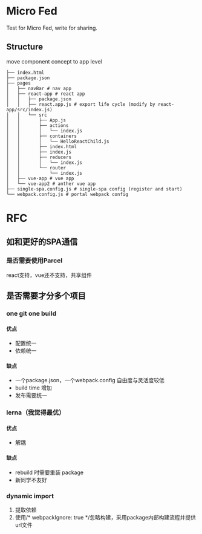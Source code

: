# Micro Fed

Test for Micro Fed, write for sharing.

## Structure

move component concept to app level

```text
├── index.html
├── package.json
├── pages
│   ├── navBar # nav app
│   ├── react-app # react app
│   │   ├── package.json
│   │   ├── react.app.js # export life cycle (modify by react-app/src/index.js)
│   │   └── src
│   │       ├── App.js
│   │       ├── actions
│   │       │   └── index.js
│   │       ├── containers
│   │       │   └── HelloReactChild.js
│   │       ├── index.html
│   │       ├── index.js
│   │       ├── reducers
│   │       │   └── index.js
│   │       └── router
│   │           └── index.js
│   ├── vue-app # vue app
│   └── vue-app2 # anther vue app
├── single-spa.config.js # single-spa config (register and start)
└── webpack.config.js # portal webpack config

```

# RFC

## 如和更好的SPA通信
### 是否需要使用Parcel

react支持，vue还不支持，共享组件


## 是否需要才分多个项目

### one git one build

#### 优点

- 配置统一
- 依赖统一

#### 缺点

- 一个package.json，一个webpack.config 自由度与灵活度较低
- build time 增加
- 发布需要统一

### lerna（我觉得最优）

#### 优点

- 解耦

#### 缺点

- rebuild 时需要重装 package
- 新同学不友好

### dynamic import

1. 提取依赖
2. 使用/* webpackIgnore: true */忽略构建，采用package内部构建流程并提供url文件

